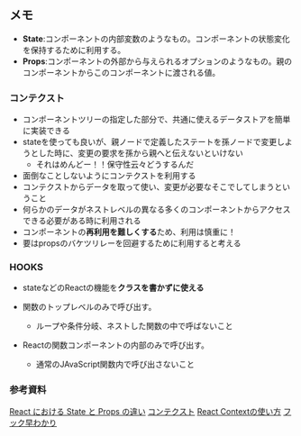 ## メモ
- **State**:コンポーネントの内部変数のようなもの。コンポーネントの状態変化を保持するために利用する。
- **Props**:コンポーネントの外部から与えられるオプションのようなもの。親のコンポーネントからこのコンポーネントに渡される値。

### コンテクスト
- コンポーネントツリーの指定した部分で、共通に使えるデータストアを簡単に実装できる
- stateを使っても良いが、親ノードで定義したステートを孫ノードで変更しようとした時に、変更の要求を孫から親へと伝えないといけない
    - それはめんどー！！保守性云々どうするんだ
- 面倒なことしないようにコンテクストを利用する
- コンテクストからデータを取って使い、変更が必要なそこでしてしまうということ
- 何らかのデータがネストレベルの異なる多くのコンポーネントからアクセスできる必要がある時に利用される
- コンポーネントの**再利用を難しくする**ため、利用は慎重に！
- 要はpropsのバケツリレーを回避するために利用すると考える

### HOOKS
- stateなどのReactの機能を**クラスを書かずに使える**
- 関数のトップレベルのみで呼び出す。
  - ループや条件分岐、ネストした関数の中で呼ばないこと

- Reactの関数コンポーネントの内部のみで呼び出す。
  - 通常のJAvaScript関数内で呼び出さないこと

### 参考資料
[React における State と Props の違い](https://qiita.com/kyrieleison/items/78b3295ff3f37969ab50)
[コンテクスト](https://ja.reactjs.org/docs/context.html)
[React Contextの使い方](https://qiita.com/ryokkkke/items/dc25111fcf52ea579d58)
[フック早わかり](https://ja.reactjs.org/docs/hooks-overview.html)
